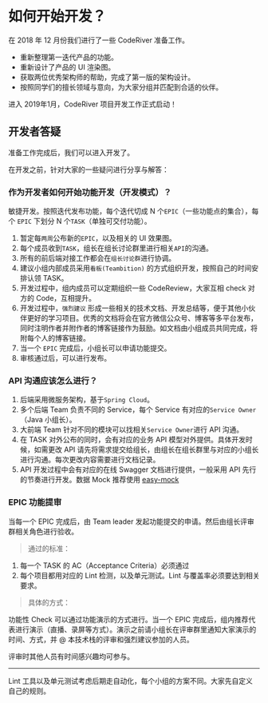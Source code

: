 # 如何开始开发？

在 2018 年 12 月份我们进行了一些 CodeRiver 准备工作。

- 重新整理第一迭代产品的功能。
- 重新设计了产品的 UI 渲染图。
- 获取两位优秀架构师的帮助，完成了第一版的架构设计。
- 按照同学们的擅长领域与意向，为大家分组并匹配到合适的伙伴。

进入 2019年1月，CodeRiver 项目开发工作正式启动！

## 开发者答疑

准备工作完成后，我们可以进入开发了。

在开发之前，针对大家的一些疑问进行分享与解答：

### 作为开发者如何开始功能开发（开发模式）？

敏捷开发。按照迭代发布功能，每个迭代切成 N 个`EPIC`（一些功能点的集合），每个 `EPIC` 下划分 N 个`TASK`（单独可交付功能）。

1. 暂定每`两周`公布新的`EPIC`，以及相关的 UI 效果图。
2. 每个成员收到`TASK`，组长在组长讨论群里进行相关`API`的沟通。
3. 所有的前后端对接工作都会在`组长讨论群`进行协调。
4. 建议小组内部成员采用`看板(Teambition)` 的方式组织开发，按照自己的时间安排认领 TASK。
5. 开发过程中，组内成员可以定期组织一些 CodeReview，大家互相 check 对方的 Code，互相提升。
6. 开发过程中，`强烈建议` 形成一些相关的技术文档、开发总结等，便于其他小伙伴更好的学习项目。优秀的文档将会在官方微信公众号、博客等多平台发布，同时注明作者并附作者的博客链接作为鼓励。如文档由小组成员共同完成，将附每个人的博客链接。
7. 当一个 `EPIC` 完成后，小组长可以申请功能提交。
8. 审核通过后，可以进行发布。

### API 沟通应该怎么进行？

1. 后端采用微服务架构，基于`Spring Cloud`。
2. 多个后端 Team 负责不同的 Service，每个 Service 有对应的`Service Owner`（Java 小组长）。
3. 大前端 Team 针对不同的模块可以找相关`Service Owner`进行 API 沟通。
4. 在 TASK 对外公布的同时，会有对应的业务 API 模型对外提供。具体开发时候，如需更改 API 请先将需求提交给组长，由组长在组长群里与对应的小组长进行沟通。每次更改内容需要进行文档记录。
5. API 开发过程中会有对应的在线 Swagger 文档进行提供，一般采用 API 先行的节奏进行开发。数据 Mock 推荐使用 [easy-mock](https://easy-mock.com/)

### EPIC 功能提审

当每一个 EPIC 完成后，由 Team leader 发起功能提交的申请。然后由组长评审群相关角色进行验收。

> 通过的标准：

1. 每一个 TASK 的 AC（Acceptance Criteria）必须通过
2. 每个项目都用对应的 Lint 检测，以及单元测试。Lint 与覆盖率必须要达到相关要求。

> 具体的方式：

功能性 Check 可以通过功能演示的方式进行。当一个 EPIC 完成后，组内推荐代表进行演示（直播、录屏等方式）。演示之前请小组长在评审群里通知大家演示的时间、方式，并 @ 本技术栈的评审和强烈建议参加的人员。

评审时其他人员有时间感兴趣均可参与。

---

Lint 工具以及单元测试考虑后期走自动化，每个小组的方案不同。大家先自定义自己的规则。

